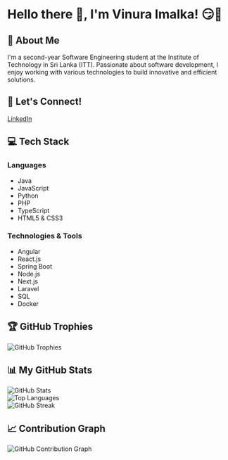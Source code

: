 # Hello there 👋, I'm Vinura Imalka! 😏🚀  

## 🌟 About Me  
I'm a second-year Software Engineering student at the Institute of Technology in Sri Lanka (ITT). Passionate about software development, I enjoy working with various technologies to build innovative and efficient solutions.  

## 🔗 Let's Connect!  
[LinkedIn]((https://www.linkedin.com/in/VinuraImalka-549251296/))   

## 💻 Tech Stack  

### Languages  
- Java  
- JavaScript  
- Python  
- PHP  
- TypeScript  
- HTML5 & CSS3  

### Technologies & Tools  
- Angular  
- React.js  
- Spring Boot  
- Node.js  
- Next.js
- Laravel  
- SQL  
- Docker  

## 🏆 GitHub Trophies  
![GitHub Trophies](https://github-profile-trophy.vercel.app/?username=VinuraImalka&theme=darkhub)  

## 📊 My GitHub Stats  
![GitHub Stats](https://github-readme-stats.vercel.app/api?username=VinuraImalka&show_icons=true&theme=radical)  
![Top Languages](https://github-readme-stats.vercel.app/api/top-langs/?username=VinuraImalka&layout=compact&theme=radical)  
![GitHub Streak](https://github-readme-streak-stats.herokuapp.com/?user=VinuraImalka&theme=radical)  

## 📈 Contribution Graph  
![GitHub Contribution Graph](https://activity-graph.herokuapp.com/graph?username=VinuraImalka&theme=github)  

